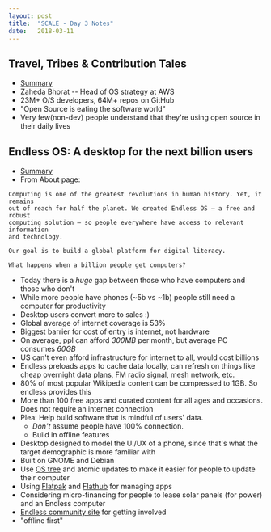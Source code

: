 ```yaml
---
layout: post
title:  "SCALE - Day 3 Notes"
date:   2018-03-11
---
```


## Travel, Tribes & Contribution Tales
* [Summary][aws-summary]
* Zaheda Bhorat -- Head of OS strategy at AWS
* 23M+ O/S developers, 64M+ repos on GitHub
* "Open Source is eating the software world"
* Very few(non-dev) people understand that they're using open source in their
  daily lives

## Endless OS: A desktop for the next billion users
* [Summary][endless-summary]
* From About page:
```
Computing is one of the greatest revolutions in human history. Yet, it remains
out of reach for half the planet. We created Endless OS – a free and robust
computing solution – so people everywhere have access to relevant information
and technology.

Our goal is to build a global platform for digital literacy.

What happens when a billion people get computers?
```
* Today there is a *huge* gap between those who have computers and those who
  don't
* While more people have phones (~5b vs ~1b) people still need a computer for
  productivity
* Desktop users convert more to sales :)
* Global average of internet coverage is 53%
* Biggest barrier for cost of entry is internet, not hardware
* On average, ppl can afford *300MB* per month, but average PC consumes *60GB*
* US can't even afford infrastructure for internet to all, would cost billions
* Endless preloads apps to cache data locally, can refresh on things like cheap
  overnight data plans, FM radio signal, mesh network, etc.
* 80% of most popular Wikipedia content can be compressed to 1GB. So endless
  provides this
* More than 100 free apps and curated content for all ages and occasions. Does
  not require an internet connection
* Plea: Help build software that is mindful of users' data.
    * *Don't* assume people have 100% connection.
    * Build in offline features
* Desktop designed to model the UI/UX of a phone, since that's what the target
  demographic is more familiar with
* Built on GNOME and Debian
* Use [OS tree][os-tree] and atomic updates to make it easier for people to update their
  computer
* Using [Flatpak][flatpak] and [Flathub][flathub] for managing apps
* Considering micro-financing for people to lease solar panels (for power) and
  an Endless computer
* [Endless community site][endless-community] for getting involved
* "offline first"

[endless-community]:https://community.endlessos.com
[flatpak]:https://flatpak.org
[flathub]:https://flathub.org
[os-tree]:https://en.wikipedia.org/wiki/OSTree
[endless-summary]:https://www.socallinuxexpo.org/scale/16x/presentations/endless-os-desktop-next-billion-users-0#main-content
[aws-summary]:https://www.socallinuxexpo.org/scale/16x/presentations/travel-tribes-and-contribution-tales#main-content
